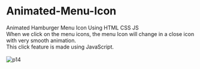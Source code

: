 # Animated-Menu-Icon
Animated Hamburger Menu Icon Using HTML CSS JS <br>
When we click on the menu icons, the menu Icon will change in a close icon with very smooth animation. <br>
This click feature is made using JavaScript. <br> <br>
![p14](https://user-images.githubusercontent.com/90318905/172908692-9f8a713c-cbe2-4818-be45-b3faac46685d.jpg)
